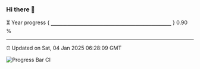 ### Hi there 👋

⏳ Year progress { ▁▁▁▁▁▁▁▁▁▁▁▁▁▁▁▁▁▁▁▁▁▁▁▁▁▁▁▁▁▁ } 0.90 %

---

⏰ Updated on Sat, 04 Jan 2025 06:28:09 GMT

![Progress Bar CI](https://github.com/ZhaoGui/ZhaoGui/workflows/Progress%20Bar%20CI/badge.svg)

